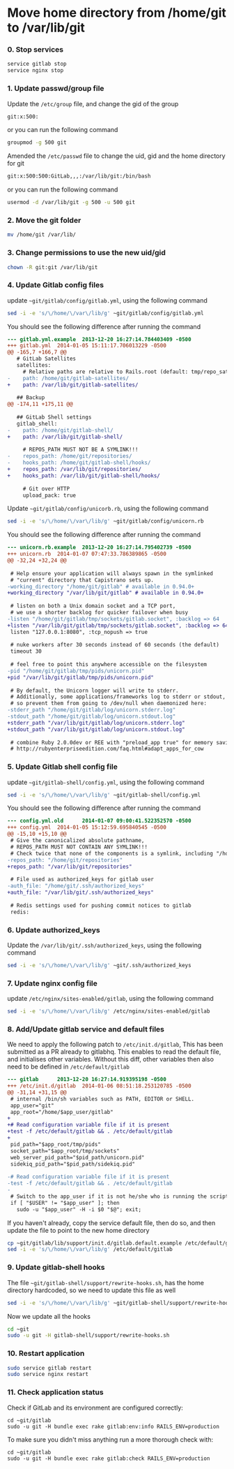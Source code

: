 # Move home directory from /home/git to /var/lib/git

### 0. Stop services

```bash
service gitlab stop
service nginx stop
```

### 1. Update passwd/group file

Update the `/etc/group` file, and change the gid of the group

```bash
git:x:500:
```
or you can run the following command

```bash
groupmod -g 500 git
```

Amended the `/etc/passwd` file to change the uid, gid and the home directory for git

```bash
git:x:500:500:GitLab,,,:/var/lib/git:/bin/bash
```
or you can run the following command

```bash
usermod -d /var/lib/git -g 500 -u 500 git
```

### 2. Move the git folder

```bash
mv /home/git /var/lib/
```

### 3. Change permissions to use the new uid/gid

```bash
chown -R git:git /var/lib/git
```

### 4. Update Gitlab config files
update `~git/gitlab/config/gitlab.yml`, using the following command

```bash
sed -i -e 's/\/home/\/var\/lib/g' ~git/gitlab/config/gitlab.yml
```

You should see the following difference after running the command

```diff
--- gitlab.yml.example  2013-12-20 16:27:14.784403409 -0500
+++ gitlab.yml  2014-01-05 15:11:17.706013229 -0500
@@ -165,7 +166,7 @@
   # GitLab Satellites
   satellites:
     # Relative paths are relative to Rails.root (default: tmp/repo_satellites/)
-    path: /home/git/gitlab-satellites/
+    path: /var/lib/git/gitlab-satellites/
 
   ## Backup
@@ -174,11 +175,11 @@
 
   ## GitLab Shell settings
   gitlab_shell:
-    path: /home/git/gitlab-shell/
+    path: /var/lib/git/gitlab-shell/
 
     # REPOS_PATH MUST NOT BE A SYMLINK!!!
-    repos_path: /home/git/repositories/
-    hooks_path: /home/git/gitlab-shell/hooks/
+    repos_path: /var/lib/git/repositories/
+    hooks_path: /var/lib/git/gitlab-shell/hooks/
 
     # Git over HTTP
     upload_pack: true
```
Update `~git/gitlab/config/unicorb.rb`, using the following command

```bash
sed -i -e 's/\/home/\/var\/lib/g' ~git/gitlab/config/unicorn.rb
```

You should see the following difference after running the command

```diff
--- unicorn.rb.example  2013-12-20 16:27:14.795402739 -0500
+++ unicorn.rb  2014-01-07 07:47:33.786389865 -0500
@@ -32,24 +32,24 @@
 
 # Help ensure your application will always spawn in the symlinked
 # "current" directory that Capistrano sets up.
-working_directory "/home/git/gitlab" # available in 0.94.0+
+working_directory "/var/lib/git/gitlab" # available in 0.94.0+
 
 # listen on both a Unix domain socket and a TCP port,
 # we use a shorter backlog for quicker failover when busy
-listen "/home/git/gitlab/tmp/sockets/gitlab.socket", :backlog => 64
+listen "/var/lib/git/gitlab/tmp/sockets/gitlab.socket", :backlog => 64
 listen "127.0.0.1:8080", :tcp_nopush => true
 
 # nuke workers after 30 seconds instead of 60 seconds (the default)
 timeout 30
 
 # feel free to point this anywhere accessible on the filesystem
-pid "/home/git/gitlab/tmp/pids/unicorn.pid"
+pid "/var/lib/git/gitlab/tmp/pids/unicorn.pid"
 
 # By default, the Unicorn logger will write to stderr.
 # Additionally, some applications/frameworks log to stderr or stdout,
 # so prevent them from going to /dev/null when daemonized here:
-stderr_path "/home/git/gitlab/log/unicorn.stderr.log"
-stdout_path "/home/git/gitlab/log/unicorn.stdout.log"
+stderr_path "/var/lib/git/gitlab/log/unicorn.stderr.log"
+stdout_path "/var/lib/git/gitlab/log/unicorn.stdout.log"
 
 # combine Ruby 2.0.0dev or REE with "preload_app true" for memory savings
 # http://rubyenterpriseedition.com/faq.html#adapt_apps_for_cow
```

### 5. Update Gitlab shell config file
update `~git/gitlab-shell/config.yml`, using the following command

```bash
sed -i -e 's/\/home/\/var\/lib/g' ~git/gitlab-shell/config.yml
```

You should see the following difference after running the command

```diff
--- config.yml.old      2014-01-07 09:00:41.522352570 -0500
+++ config.yml  2014-01-05 15:12:59.695840545 -0500
@@ -15,10 +15,10 @@
 # Give the canonicalized absolute pathname,
 # REPOS_PATH MUST NOT CONTAIN ANY SYMLINK!!!
 # Check twice that none of the components is a symlink, including "/home".
-repos_path: "/home/git/repositories"
+repos_path: "/var/lib/git/repositories"
 
 # File used as authorized_keys for gitlab user
-auth_file: "/home/git/.ssh/authorized_keys"
+auth_file: "/var/lib/git/.ssh/authorized_keys"
 
 # Redis settings used for pushing commit notices to gitlab
 redis:
```

### 6. Update authorized_keys

Update the `/var/lib/git/.ssh/authorized_keys`, using the following command

```bash
sed -i -e 's/\/home/\/var\/lib/g' ~git/.ssh/authorized_keys
```

### 7. Update nginx config file

update `/etc/nginx/sites-enabled/gitlab`, using the following command

```bash
sed -i -e 's/\/home/\/var\/lib/g' /etc/nginx/sites-enabled/gitlab
```

### 8. Add/Update gitlab service and default files

We need to apply the following patch to `/etc/init.d/gitlab`, This has been submitted as a 
PR already to gitlabhq. This enables to read the default file, and initialises other variables.
Without this diff, other variables then also need to be defined in `/etc/default/gitlab`

```diff
--- gitlab      2013-12-20 16:27:14.919395198 -0500
+++ /etc/init.d/gitlab  2014-01-06 08:51:18.253120785 -0500
@@ -31,14 +31,15 @@
 # internal /bin/sh variables such as PATH, EDITOR or SHELL.
 app_user="git"
 app_root="/home/$app_user/gitlab"
+
+# Read configuration variable file if it is present
+test -f /etc/default/gitlab && . /etc/default/gitlab
+
 pid_path="$app_root/tmp/pids"
 socket_path="$app_root/tmp/sockets"
 web_server_pid_path="$pid_path/unicorn.pid"
 sidekiq_pid_path="$pid_path/sidekiq.pid"
 
-# Read configuration variable file if it is present
-test -f /etc/default/gitlab && . /etc/default/gitlab
-
 # Switch to the app_user if it is not he/she who is running the script.
 if [ "$USER" != "$app_user" ]; then
   sudo -u "$app_user" -H -i $0 "$@"; exit;
```

If you haven't already, copy the service default file, then do so, and then update the file to point to the new home directory

```bash
cp ~git/gitlab/lib/support/init.d/gitlab.default.example /etc/default/gitlab
sed -i -e 's/\/home/\/var\/lib/g' /etc/default/gitlab
```

### 9. Update gitlab-shell hooks

The file `~git/gitlab-shell/support/rewrite-hooks.sh`, has the home directory hardcoded, so we need to update this file as well

```bash
sed -i -e 's/\/home/\/var\/lib/g' ~git/gitlab-shell/support/rewrite-hooks.sh
```

Now we update all the hooks

```bash
cd ~git
sudo -u git -H gitlab-shell/support/rewrite-hooks.sh
```

### 10. Restart application

```bash
sudo service gitlab restart
sudo service nginx restart
```

### 11. Check application status

Check if GitLab and its environment are configured correctly:

    cd ~git/gitlab
    sudo -u git -H bundle exec rake gitlab:env:info RAILS_ENV=production

To make sure you didn't miss anything run a more thorough check with:

    cd ~git/gitlab
    sudo -u git -H bundle exec rake gitlab:check RAILS_ENV=production

